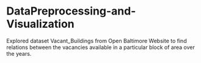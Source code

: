 # DataPreprocessing-and-Visualization
Explored dataset Vacant_Buildings from Open Baltimore Website to find relations between the vacancies available in a particular block of area over the years.
